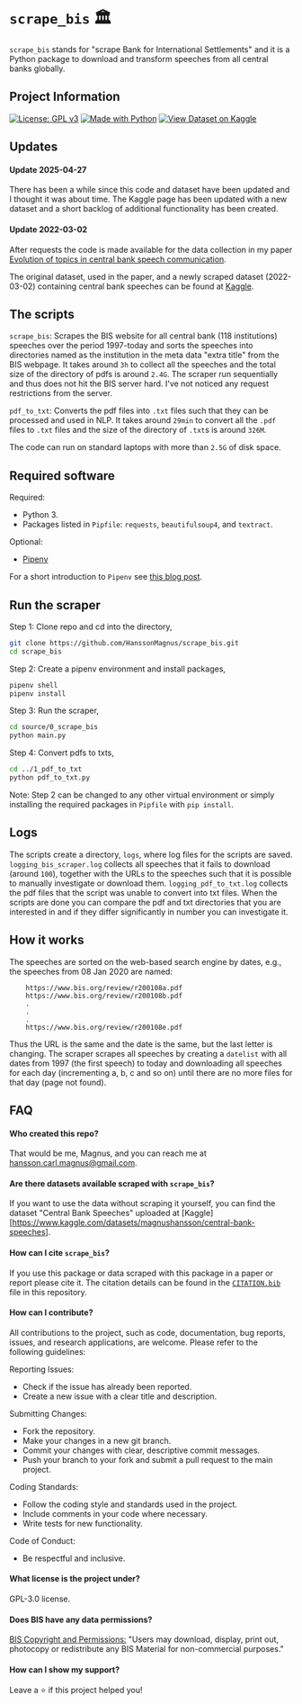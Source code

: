 # `scrape_bis` 🏛️
`scrape_bis` stands for "scrape Bank for International Settlements" and it is a Python
package to download and transform speeches from all central banks globally.

## Project Information
[![License: GPL v3](https://img.shields.io/badge/License-GPLv3-blue.svg)](https://www.gnu.org/licenses/gpl-3.0)
[![Made with Python](https://img.shields.io/badge/Made%20with-Python-1f425f.svg)](https://python.org)
[![View Dataset on Kaggle](https://img.shields.io/badge/View%20on-Kaggle-blue)](https://www.kaggle.com/datasets/magnushansson/central-bank-speeches)

## Updates

#### Update 2025-04-27
There has been a while since this code and dataset have been updated and I thought it
was about time. The Kaggle page has been updated with a new dataset and a short backlog
of additional functionality has been created.

#### Update 2022-03-02
After requests the code is made available for the data collection in my paper
[Evolution of topics in central bank speech communication](https://arxiv.org/abs/2109.10058).

The original dataset, used in the paper, and a newly scraped dataset (2022-03-02) containing
central bank speeches can be found at
[Kaggle](https://www.kaggle.com/magnushansson/central-bank-speeches).

## The scripts
`scrape_bis`:
Scrapes the BIS website for all central bank (118 institutions) speeches over the period 1997-today and
sorts the speeches into directories named as the institution in the meta data "extra title" from
the BIS webpage. It takes around `3h` to collect all the speeches and the total size of the directory
of pdfs is around `2.4G`.
The scraper run sequentially and thus does not hit the BIS server hard. I've not noticed any
request restrictions from the server.

`pdf_to_txt`:
Converts the pdf files into `.txt` files such that they can be processed and used in
NLP. It takes around `29min` to convert all the `.pdf` files to `.txt` files and the
size of the directory of `.txt`s is around `326M`.

The code can run on standard laptops with more than `2.5G` of disk space.

## Required software
Required:
- Python 3.
- Packages listed in `Pipfile`: `requests`, `beautifulsoup4`, and `textract`.

Optional:
- [Pipenv](https://pipenv.pypa.io/en/latest/)

For a short introduction to `Pipenv` see
[this blog post](https://magnushansson.xyz/blog_posts/software/2020-03-26-Pipenv).

## Run the scraper
Step 1:
Clone repo and cd into the directory,
```bash
git clone https://github.com/HanssonMagnus/scrape_bis.git
cd scrape_bis
```

Step 2:
Create a pipenv environment and install packages,
```bash
pipenv shell
pipenv install
```

Step 3:
Run the scraper,
```bash
cd source/0_scrape_bis
python main.py
```

Step 4:
Convert pdfs to txts,
```bash
cd ../1_pdf_to_txt
python pdf_to_txt.py
```

Note: Step 2 can be changed to any other virtual environment or simply installing the
required packages in `Pipfile` with `pip install`.

## Logs
The scripts create a directory, `logs`, where log files for the scripts are saved.
`logging_bis_scraper.log` collects all speeches that it fails to download (around `100`), together
with the URLs to the speeches such that it is possible to manually investigate or download them.
`logging_pdf_to_txt.log` collects the pdf files that the script was unable to convert into txt
files. When the scripts are done you can compare the pdf and txt directories that you are
interested in and if they differ significantly in number you can investigate it.

## How it works
The speeches are sorted on the web-based search engine by dates, e.g., the
speeches from 08 Jan 2020 are named:
```
    https://www.bis.org/review/r200108a.pdf
    https://www.bis.org/review/r200108b.pdf
    .
    .
    .
    https://www.bis.org/review/r200108e.pdf
```

Thus the URL is the same and the date is the same, but the last letter is changing. The scraper
scrapes all speeches by creating a `datelist` with all dates from 1997 (the first speech) to today
and downloading all speeches for each day (incrementing a, b, c and so on) until there are no more
files for that day (page not found).

## FAQ

#### Who created this repo?
That would be me, Magnus, and you can reach me at hansson.carl.magnus@gmail.com.

#### Are there datasets available scraped with `scrape_bis`?
If you want to use the data without scraping it yourself, you can find the dataset
"Central Bank Speeches" uploaded
at [Kaggle][https://www.kaggle.com/datasets/magnushansson/central-bank-speeches].

#### How can I cite `scrape_bis`?
If you use this package or data scraped with this package in a paper or report please
cite it. The citation details can be found in the [`CITATION.bib`](./CITATION.bib) file
in this repository.

#### How can I contribute?
All contributions to the project, such as code, documentation, bug reports, issues, and
research applications, are welcome. Please refer to the following guidelines:

Reporting Issues:
- Check if the issue has already been reported.
- Create a new issue with a clear title and description.

Submitting Changes:
- Fork the repository.
- Make your changes in a new git branch.
- Commit your changes with clear, descriptive commit messages.
- Push your branch to your fork and submit a pull request to the main project.

Coding Standards:
- Follow the coding style and standards used in the project.
- Include comments in your code where necessary.
- Write tests for new functionality.

Code of Conduct:
- Be respectful and inclusive.

#### What license is the project under?
GPL-3.0 license.

#### Does BIS have any data permissions?
[BIS Copyright and Permissions:](https://www.bis.org/terms_conditions.htm#Copyright_and_Permissions)
"Users may download, display, print out, photocopy or redistribute any BIS Material for
non-commercial purposes."

#### How can I show my support?
Leave a ⭐️ if this project helped you!
